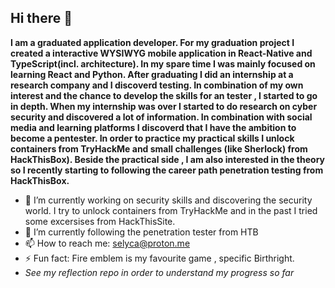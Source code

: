 ## Hi there 👋
<b>I am a graduated application developer. For my graduation project I created a interactive WYSIWYG mobile application in React-Native and TypeScript(incl. architecture). In my spare time I was mainly focused on learning React and Python. After graduating I did an internship at a research company and I discoverd testing. In combination of my own interest and the chance to develop the skills for an tester , I started to go in depth. When my internship was over I started to do research on cyber security and discovered a lot of information. In combination with social media and learning platforms I discoverd that I have the ambition to become a pentester. In order to practice my practical skills I unlock containers from TryHackMe and small challenges (like Sherlock) from HackThisBox).
Beside the practical side , I am also interested in the theory so I recently starting to following the career path penetration testing from HackThisBox.   </b>

- 🔭 I’m currently working on security skills and discovering the security world. I try to unlock containers from TryHackMe and in the past I tried some excersises 
from HackThisSite.
- 🌱 I’m currently following the penetration tester from HTB
- 📫 How to reach me: selyca@proton.me
- ⚡ Fun fact: Fire emblem is my favourite game , specific Birthright.
- <i>See my reflection repo in order to understand my progress so far</i>


